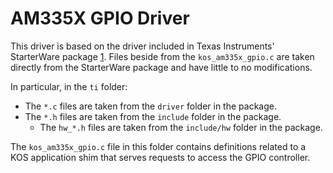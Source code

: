<!--
Copyright (c) 2023, Kry10 Limited. All rights reserved.

SPDX-License-Identifier: LicenseRef-Kry10
-->

# AM335X GPIO Driver

This driver is based on the driver included in Texas Instruments' StarterWare
package [1]. Files beside from the `kos_am335x_gpio.c` are taken directly from
the StarterWare package and have little to no modifications.

In particular, in the `ti` folder:
- The `*.c` files are taken from the `driver` folder in the package.
- The `*.h` files are taken from the `include` folder in the package.
  + The `hw_*.h` files are taken from the `include/hw` folder in the
    package.

The `kos_am335x_gpio.c` file in this folder contains definitions related to a
KOS application shim that serves requests to access the GPIO controller.

[1]: https://github.com/embest-tech/AM335X_StarterWare_02_00_01_01
